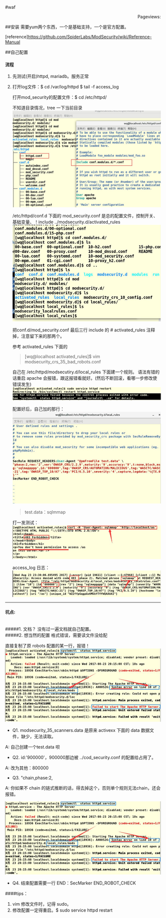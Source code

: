 #waf

<script async src="//dn-lbstatics.qbox.me/busuanzi/2.3/busuanzi.pure.mini.js">
</script>
<span id="busuanzi_container_page_pv" style="float:right;">
  Pageviews: <span id="busuanzi_value_page_pv"></span>
</span><br>

##安装
需要yum两个东西，一个是基础支持，一个是官方配置。

[reference]<https://github.com/SpiderLabs/ModSecurity/wiki/Reference-Manual>

##自己配置

#### 流程
1. 先测试(开启)httpd, mariadb。服务正常

2. 打开log文件：$ cd /var/log/httpd
                $ tail -f access_log

    打开mod_security的配置文件：$ cd /etc/httpd/
    
    不知道目录情况，tree 一下当前目录![tree](tree.jpg)  

    /etc/httpd/conf.d 下面的 mod_security.conf 是总的配置文件，控制开关、基础变量、！include ../modsecurity.d/activated_rules ![dir](dir.jpg)

    把conf.d/mod_security.conf 最后三行 include 的 # activated_rules 注释掉，注意留下来的那两个。

    参考 activated_rules 下面的
    > [wq@localhost activated_rules]$ vim modsecurity_crs_35_bad_robots.conf 

    自己在 /etc/httpd/modsecutiry.d/local_rules 下面建一个规则。
    语法有错的话重启 apache 会报错，跟这报错看就好。(然后不断回滚，看哪一步修改使错误发生)
    ![syntax](syntax.jpg)

    配置好后，自己加的那行：![test1](test1.jpg)
    > test.data：sqlmmap

    打一发测试：![curl](curl.jpg)

    access_log 日志：![access_log.jpg](access_log.jpg)
---


#### 坑点:
<br>
#####1. 文档？
没有过一遍文档就自己配置。

<br>
#####2. 想当然的配置
格式错误，需要读文件没给配

直接复制了原 robots 配置的某一行，报错！
![error](error.jpg)

* Q1. modsecurity_35_scanners.data 是原来 activexx 下面的 data 数据文件，缺少，无法读取。

A: 自己创建一个test.data 呗

* Q2. id:'900000'，900000那边被 ../cod_security.conf 的配置给占用了。

A: 改为其他：800000

* Q3. "chain,phase:2,

A: 你如果不 chain 的链式推断的话，得去掉这个，否则单个规则无法chain，还会报错。

![error2](error.jpg)

* Q4. 结束配置需要一行 END：SecMarker END_ROBOT_CHECK

####tips：
1. vim 修改文件时，记得 sudo。
2. 修改配置一定得重启。$ sudo service httpd restart




<!--


正则学习，linux 的正则。
